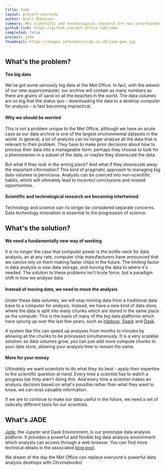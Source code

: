 ```yaml
---
title: Jade
layout: project-overview
author: Niall Robinson
summary: Why scientific and technological research are now intertwined
github-link: https://github.com/met-office-lab/jade
completed: false
project: jade
thumbnail: https://images.informaticslab.co.uk/jade-gem.jpg
---
```


## What's the problem?

#### Too big data
We've got some seriously big data at the Met Office. In fact, with the advent of our new supercomputer, our archive will contain as many numbers as there are grains of sand on all the beaches in the world. The data volumes are so big that the status quo - downloading the data to a desktop computer for analysis - is fast becoming impractical.

#### Why we should be worried
This is not a problem unique to the Met Office, although we have an acute case as our data archive is one of the largest environmental datasets in the world. In general, a lot of analysts can no longer analyse all the data that is relevant to their problem. They have to make prior decisions about how to process their data into a manageable form: perhaps they choose to look for a phenomenon in a subset of the data, or maybe they downscale the data.

But what if they look in the wrong place? And what if they downscale away the important information? This kind of pragmatic approach to managing big data volumes is pernicious. Analysts can be coerced into non-scientific habits, which will ultimately lead to incorrect conclusions and missed opportunities.

#### Scientific and technological research are becoming intertwined
Technology and science can no longer be considered separate concerns. Data technology innovation is essential to the progression of science.

## What's the solution?

#### We need a fundamentally new way of working
It is no longer the case that computer power is the bottle-neck for data analysis, an at any rate, computer chip manufacturers have announced that we cannot rely on them making faster chips in the future. The limiting factor in data analysis is now data storage, and moving the data to where it's needed. The solution to these problems isn't brute force, but a paradigm shift in how we analyse data.

#### Instead of moving data, we need to move the analysis
Under these data volumes, we will stop moving data from a traditional data base to a computer for analysis. Instead, we have a new kind of data store, where the data is split into many chunks which are stored in the same place as the compute. This is the basis of many of the big data platforms which have sprung up over the last few years, such as [Hadoop][hadoop], [Spark][spark] and [Dask][dask].

A system like this can speed up analyses from months to minutes by allowing all the chunks to be processed simultaneously. It is a very scalable solution: as data volumes grow, you can just add more compute chunks to your data store, allowing your analysis time to remain the same.

#### More for your money
Ultimately we want scientists to do what they do best - apply their expertise to the scientific question at hand. Every time a scientist has to watch a progress bar they aren't doing this. And every time a scientist makes an analysis decision based on what's possible rather than what they want to know, we can miss valuable information.

If we are to continue to make our data useful in the future, we need a set of radically different tools for our scientists.

## What's JADE
[Jade][jade-git], the Jupyter and Dask Environment, is our prototype data analysis platform. It provides a powerful and flexible big data analysis environment which analysts can access through a web browser. You can find more technical details in the associated [blog post][jade-blog].

We dream of the day the Met Office can replace everyone's powerful data analysis desktops with Chromebooks!

[dask]: http://dask.pydata.org/en/latest/
[hadoop]: http://hadoop.apache.org/
[spark]: https://spark.apache.org/
[jade-git]: https://github.com/met-office-lab/jade
[jade-blog]: http://www.informaticslab.co.uk/technology/2016/08/25/jade.html
